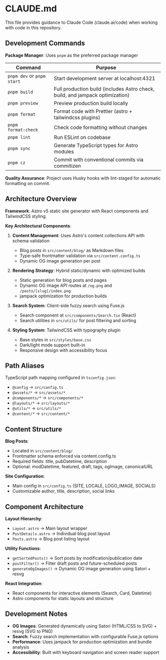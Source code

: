 # CLAUDE.md

This file provides guidance to Claude Code (claude.ai/code) when working with code in this repository.

## Development Commands

**Package Manager**: Uses `pnpm` as the preferred package manager

| Command | Purpose |
|---------|---------|
| `pnpm dev` or `pnpm start` | Start development server at localhost:4321 |
| `pnpm build` | Full production build (includes Astro check, build, and jampack optimization) |
| `pnpm preview` | Preview production build locally |
| `pnpm format` | Format code with Prettier (astro + tailwindcss plugins) |
| `pnpm format:check` | Check code formatting without changes |
| `pnpm lint` | Run ESLint on codebase |
| `pnpm sync` | Generate TypeScript types for Astro modules |
| `pnpm cz` | Commit with conventional commits via commitizen |

**Quality Assurance**: Project uses Husky hooks with lint-staged for automatic formatting on commit.

## Architecture Overview

**Framework**: Astro v5 static site generator with React components and TailwindCSS styling.

**Key Architectural Components**:

1. **Content Management**: Uses Astro's content collections API with schema validation
   - Blog posts in `src/content/blog/` as Markdown files
   - Type-safe frontmatter validation via `src/content.config.ts`
   - Dynamic OG image generation per post

2. **Rendering Strategy**: Hybrid static/dynamic with optimized builds
   - Static generation for blog posts and pages
   - Dynamic OG image API routes at `/og.png` and `/posts/[slug]/index.png`
   - jampack optimization for production builds

3. **Search System**: Client-side fuzzy search using Fuse.js
   - Search component at `src/components/Search.tsx` (React)
   - Search utilities in `src/utils/` for post filtering and sorting

4. **Styling System**: TailwindCSS with typography plugin
   - Base styles in `src/styles/base.css`
   - Dark/light mode support built-in
   - Responsive design with accessibility focus

## Path Aliases

TypeScript path mapping configured in `tsconfig.json`:
- `@config` → `src/config.ts`
- `@assets/*` → `src/assets/*`
- `@components/*` → `src/components/*`
- `@layouts/*` → `src/layouts/*`
- `@utils/*` → `src/utils/*`
- `@content/*` → `src/content/*`

## Content Structure

**Blog Posts**: 
- Located in `src/content/blog/`
- Frontmatter schema enforced via content.config.ts
- Required fields: title, pubDatetime, description
- Optional: modDatetime, featured, draft, tags, ogImage, canonicalURL

**Site Configuration**: 
- Main config in `src/config.ts` (SITE, LOCALE, LOGO_IMAGE, SOCIALS)
- Customizable author, title, description, social links

## Component Architecture

**Layout Hierarchy**:
- `Layout.astro` → Main layout wrapper
- `PostDetails.astro` → Individual blog post layout
- `Posts.astro` → Blog post listing layout

**Utility Functions**:
- `getSortedPosts()` → Sort posts by modification/publication date
- `postFilter()` → Filter draft posts and future-scheduled posts
- `generateOgImages()` → Dynamic OG image generation using Satori + resvg

**React Integration**: 
- React components for interactive elements (Search, Card, Datetime)
- Astro components for static layouts and structure

## Development Notes

- **OG Images**: Generated dynamically using Satori (HTML/CSS to SVG) + resvg (SVG to PNG)
- **Search**: Fuzzy search implementation with configurable Fuse.js options
- **Performance**: Uses jampack for production optimization and bundle analysis
- **Accessibility**: Built with keyboard navigation and screen reader support